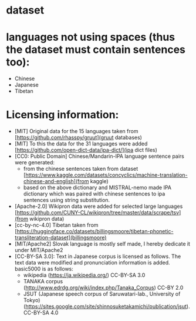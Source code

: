 # dataset

# languages not using spaces (thus the dataset must contain sentences too):

* Chinese
* Japanese
* Tibetan

# Licensing information:

* [MIT] Original data for the 15 languages taken from [https://github.com/rhasspy/gruut](gruut databases)
* [MIT] To this the data for the 31 languages were added [https://github.com/open-dict-data/ipa-dict/](ipa dict files)
* [CC0: Public Domain] Chinese/Mandarin-IPA language sentence pairs were generated:
  - from the chinese sentences taken from dataset [https://www.kaggle.com/datasets/concyclics/machine-translation-chinese-and-english](from kaggle)
  - based on the above dictionary and MISTRAL-nemo made IPA dictionary which was paired with chinese sentences to ipa sentences using string substitution.
* [Apache-2.0] Wikipron data were added for selected large languages [https://github.com/CUNY-CL/wikipron/tree/master/data/scrape/tsv](from wikipron data)
* [cc-by-nc-4.0] Tibetan taken from [https://huggingface.co/datasets/billingsmoore/tibetan-phonetic-transliteration-dataset](billingsmoore)
* [MIT/Apache2] Slovak language is mostly self made, I hereby dedicate it under MIT/Apache2
* [CC-BY-SA 3.0]: Text in Japanese corpus is licensed as follows. The text data were modified and pronunciation information is added. basic5000 is as follows:
  - wikipedia (https://ja.wikipedia.org/) CC-BY-SA 3.0
  - TANAKA corpus (http://www.edrdg.org/wiki/index.php/Tanaka_Corpus) CC-BY 2.0
  - JSUT (Japanese speech corpus of Saruwatari-lab., University of Tokyo) (https://sites.google.com/site/shinnosuketakamichi/publication/jsut). CC-BY-SA 4.0
